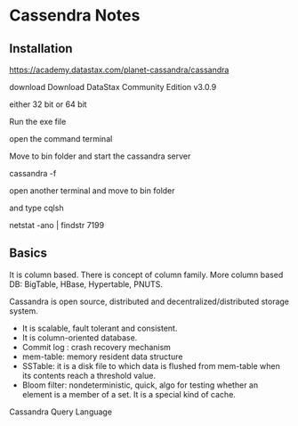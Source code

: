 # Cassendra Notes

## Installation

https://academy.datastax.com/planet-cassandra/cassandra

download Download DataStax Community Edition v3.0.9 

either 32 bit or 64 bit

Run the exe file

open the command terminal

Move to bin folder and start the cassandra server

cassandra -f

open another terminal and move to bin folder 

and type cqlsh

netstat -ano | findstr 7199

## Basics

It is column based. There is concept of column family. More column based DB: BigTable, HBase, Hypertable, PNUTS.

Cassandra is open source, distributed and decentralized/distributed storage system.

- It is scalable, fault tolerant and consistent.
- It is column-oriented database.
- Commit log : crash recovery mechanism
- mem-table: memory resident data structure
- SSTable: it is a disk file to which data is flushed from mem-table when its contents reach a threshold value.
- Bloom filter: nondeterministic, quick, algo for testing whether an element is a member of a set. It is a special kind of cache.

Cassandra Query Language

